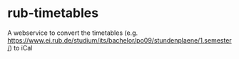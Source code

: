 rub-timetables
==============

A webservice to convert the timetables (e.g. https://www.ei.rub.de/studium/its/bachelor/po09/stundenplaene/1.semester/) to iCal